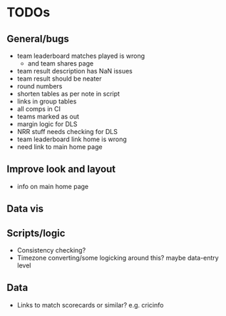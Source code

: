 # TODOs

## General/bugs

* team leaderboard matches played is wrong
    * and team shares page
* team result description has NaN issues
* team result should be neater
* round numbers
* shorten tables as per note in script
* links in group tables
* all comps in CI
* teams marked as out
* margin logic for DLS
* NRR stuff needs checking for DLS
* team leaderboard link home is wrong
* need link to main home page

## Improve look and layout

* info on main home page

## Data vis

## Scripts/logic

* Consistency checking?
* Timezone converting/some logicking around this? maybe data-entry level

## Data

* Links to match scorecards or similar? e.g. cricinfo
